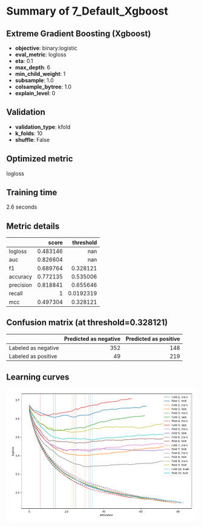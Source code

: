 # Summary of 7_Default_Xgboost

## Extreme Gradient Boosting (Xgboost)
- **objective**: binary:logistic
- **eval_metric**: logloss
- **eta**: 0.1
- **max_depth**: 6
- **min_child_weight**: 1
- **subsample**: 1.0
- **colsample_bytree**: 1.0
- **explain_level**: 0

## Validation
 - **validation_type**: kfold
 - **k_folds**: 10
 - **shuffle**: False

## Optimized metric
logloss

## Training time

2.6 seconds

## Metric details
|           |    score |   threshold |
|:----------|---------:|------------:|
| logloss   | 0.483146 | nan         |
| auc       | 0.826604 | nan         |
| f1        | 0.689764 |   0.328121  |
| accuracy  | 0.772135 |   0.535006  |
| precision | 0.818841 |   0.655646  |
| recall    | 1        |   0.0192319 |
| mcc       | 0.497304 |   0.328121  |


## Confusion matrix (at threshold=0.328121)
|                     |   Predicted as negative |   Predicted as positive |
|:--------------------|------------------------:|------------------------:|
| Labeled as negative |                     352 |                     148 |
| Labeled as positive |                      49 |                     219 |

## Learning curves
![Learning curves](learning_curves.png)